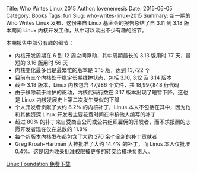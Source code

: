 ﻿Title: Who Writes Linux 2015
Author: lovenemesis
Date: 2015-06-05
Category: Books
Tags: fun
Slug: who-writes-linux-2015
Summary: 新一期的 Who Writes Linux 发布，这份来自 Linux 基金会的报告总结了自 3.11 到 3.18 版本期间 Linux 内核开发工作，从中可以读出不少有趣的细节。

本期报告中部分有趣的细节：

* 内核开发周期在 6 到 12 周之间浮动，其中周期最长的 3.13 版用时 77 天，最短的 3.16 版用时 56 天
* 内核变化最多也是最繁忙的版本是 3.15 版，达到 13,722 个
* 目前有三个内核处于稳定长期维护状态，包括 3.10, 3.12 及 3.14 版本
* 截至 3.18 版本，Linux 内核包含 47,986 个文件，共 18,997,848 行代码
* 由于移除疏于维护的驱动，内核代码行数在 3.17 版本出现了短暂下降，这也是 Linux 内核发展史上第二次发生类似的下降
* 个人开发者贡献了大约 8.2% 的内核补丁，Linus 本人不包括在其中，因为他和其他资深 Linux 开发者主要花费时间在审核他人编写的补丁
* 超过 80% 的补丁来自受商业公司或公共组织雇佣的开发者，而不求报酬的志愿开发者现在仅在总数的 11.8%
* 每个新版本内核发布都包含了大约 270 余个全新的补丁贡献者
* Greg Kroah-Hartman 大神批准了大约 14.4% 的补丁，而 Linus 本人仅批准 0.4%。这是因为收录批准权限被更多的转交给模块负责人。


[Linux Foundation 免费下载](http://www.linuxfoundation.org/publications/linux-foundation/who-writes-linux-2015)